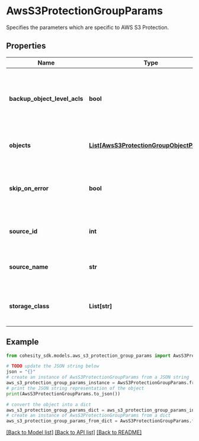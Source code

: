 # AwsS3ProtectionGroupParams

Specifies the parameters which are specific to AWS S3 Protection.

## Properties

Name | Type | Description | Notes
------------ | ------------- | ------------- | -------------
**backup_object_level_acls** | **bool** | Specifies whether to backup object level acls. Default value is false. | [optional] 
**objects** | [**List[AwsS3ProtectionGroupObjectParams]**](AwsS3ProtectionGroupObjectParams.md) | Specifies the objects to be protected. | [optional] 
**skip_on_error** | **bool** | Specifies whether to skip files on error or not. Default value is false. | [optional] 
**source_id** | **int** | Specifies the id of the parent of the objects. | [optional] [readonly] 
**source_name** | **str** | Specifies the name of the parent of the objects. | [optional] [readonly] 
**storage_class** | **List[str]** | Specifies the AWS S3 Storage classes to backup. | [optional] 

## Example

```python
from cohesity_sdk.models.aws_s3_protection_group_params import AwsS3ProtectionGroupParams

# TODO update the JSON string below
json = "{}"
# create an instance of AwsS3ProtectionGroupParams from a JSON string
aws_s3_protection_group_params_instance = AwsS3ProtectionGroupParams.from_json(json)
# print the JSON string representation of the object
print(AwsS3ProtectionGroupParams.to_json())

# convert the object into a dict
aws_s3_protection_group_params_dict = aws_s3_protection_group_params_instance.to_dict()
# create an instance of AwsS3ProtectionGroupParams from a dict
aws_s3_protection_group_params_from_dict = AwsS3ProtectionGroupParams.from_dict(aws_s3_protection_group_params_dict)
```
[[Back to Model list]](../README.md#documentation-for-models) [[Back to API list]](../README.md#documentation-for-api-endpoints) [[Back to README]](../README.md)


